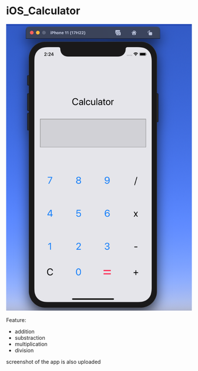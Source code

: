 # iOS_Calculator


![alt text](https://github.com/ShahriarAdib/iOS_Calculator/blob/93525eef2f4c1d3569d39ed2fd4620de2ae0bac3/Screen%20Shot%202021-04-19%20at%202.24.52%20PM.png)



Feature:

- addition
- substraction
- multiplication
- division


screenshot of the app is also uploaded
